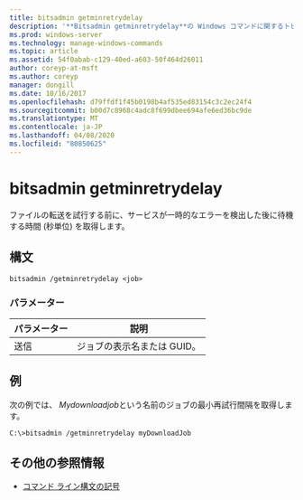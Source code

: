 ```yaml
---
title: bitsadmin getminretrydelay
description: '**Bitsadmin getminretrydelay**の Windows コマンドに関するトピックでは、ファイルの転送を試行する前に、サービスが一時的なエラーを検出した後に待機する時間 (秒単位) を取得します。'
ms.prod: windows-server
ms.technology: manage-windows-commands
ms.topic: article
ms.assetid: 54f0abab-c129-40ed-a603-50f464d26011
author: coreyp-at-msft
ms.author: coreyp
manager: dongill
ms.date: 10/16/2017
ms.openlocfilehash: d79ffdf1f45b0198b4af535ed83154c3c2ec24f4
ms.sourcegitcommit: b00d7c8968c4adc8f699dbee694afe6ed36bc9de
ms.translationtype: MT
ms.contentlocale: ja-JP
ms.lasthandoff: 04/08/2020
ms.locfileid: "80850625"
---
```

# <a name="bitsadmin-getminretrydelay"></a>bitsadmin getminretrydelay

ファイルの転送を試行する前に、サービスが一時的なエラーを検出した後に待機する時間 (秒単位) を取得します。

## <a name="syntax"></a>構文

```
bitsadmin /getminretrydelay <job>
```

### <a name="parameters"></a>パラメーター

| パラメーター | 説明 |
| -------------- | -------------- |
| 送信 | ジョブの表示名または GUID。 |

## <a name="examples"></a><a name=BKMK_examples></a>例

次の例では、 *Mydownloadjob*という名前のジョブの最小再試行間隔を取得します。

```
C:\>bitsadmin /getminretrydelay myDownloadJob
```

## <a name="additional-references"></a>その他の参照情報

- [コマンド ライン構文の記号](command-line-syntax-key.md)